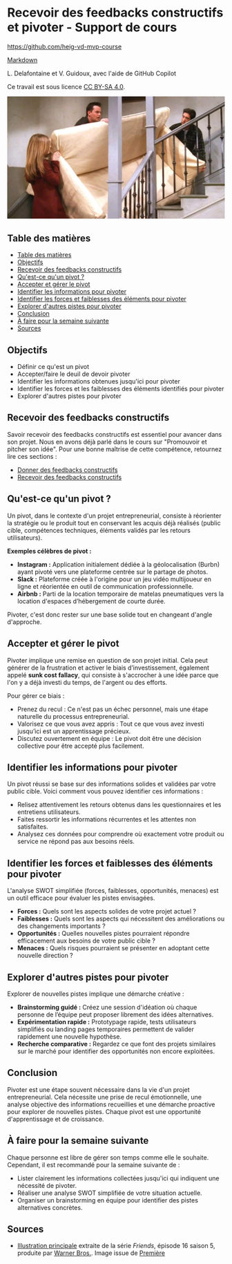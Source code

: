 # Recevoir des feedbacks constructifs et pivoter - Support de cours

<https://github.com/heig-vd-mvp-course>

[Markdown][course-material]

L. Delafontaine et V. Guidoux, avec l'aide de GitHub Copilot

Ce travail est sous licence [CC BY-SA 4.0][license].

![Illustration principale][illustration-principale]

## Table des matières

- [Table des matières](#table-des-matières)
- [Objectifs](#objectifs)
- [Recevoir des feedbacks constructifs](#recevoir-des-feedbacks-constructifs)
- [Qu'est-ce qu'un pivot ?](#quest-ce-quun-pivot-)
- [Accepter et gérer le pivot](#accepter-et-gérer-le-pivot)
- [Identifier les informations pour pivoter](#identifier-les-informations-pour-pivoter)
- [Identifier les forces et faiblesses des éléments pour pivoter](#identifier-les-forces-et-faiblesses-des-éléments-pour-pivoter)
- [Explorer d'autres pistes pour pivoter](#explorer-dautres-pistes-pour-pivoter)
- [Conclusion](#conclusion)
- [À faire pour la semaine suivante](#à-faire-pour-la-semaine-suivante)
- [Sources](#sources)

## Objectifs

- Définir ce qu'est un pivot
- Accepter/faire le deuil de devoir pivoter
- Identifier les informations obtenues jusqu'ici pour pivoter
- Identifier les forces et les faiblesses des éléments identifiés pour pivoter
- Explorer d'autres pistes pour pivoter

## Recevoir des feedbacks constructifs

Savoir recevoir des feedbacks constructifs est essentiel pour avancer dans son
projet. Nous en avons déjà parlé dans le cours sur "Promouvoir et pitcher son
idée". Pour une bonne maîtrise de cette compétence, retournez lire ces sections
:

- [Donner des feedbacks constructifs](../../05-cours-promouvoir-et-pitcher-son-idee/02-support-de-cours/README.md#donner-des-feedbacks-constructifs)
- [Recevoir des feedbacks constructifs](../../05-cours-promouvoir-et-pitcher-son-idee/02-support-de-cours/README.md#recevoir-des-feedbacks-constructifs)

## Qu'est-ce qu'un pivot ?

Un pivot, dans le contexte d'un projet entrepreneurial, consiste à réorienter la
stratégie ou le produit tout en conservant les acquis déjà réalisés (public
cible, compétences techniques, éléments validés par les retours utilisateurs).

**Exemples célèbres de pivot :**

- **Instagram :** Application initialement dédiée à la géolocalisation (Burbn)
  ayant pivoté vers une plateforme centrée sur le partage de photos.
- **Slack :** Plateforme créée à l'origine pour un jeu vidéo multijoueur en
  ligne et réorientée en outil de communication professionnelle.
- **Airbnb :** Parti de la location temporaire de matelas pneumatiques vers la
  location d'espaces d’hébergement de courte durée.

Pivoter, c'est donc rester sur une base solide tout en changeant d'angle
d'approche.

## Accepter et gérer le pivot

Pivoter implique une remise en question de son projet initial. Cela peut générer
de la frustration et activer le biais d’investissement, également appelé **sunk
cost fallacy**, qui consiste à s'accrocher à une idée parce que l'on y a déjà
investi du temps, de l'argent ou des efforts.

Pour gérer ce biais :

- Prenez du recul : Ce n'est pas un échec personnel, mais une étape naturelle du
  processus entrepreneurial.
- Valorisez ce que vous avez appris : Tout ce que vous avez investi jusqu’ici
  est un apprentissage précieux.
- Discutez ouvertement en équipe : Le pivot doit être une décision collective
  pour être accepté plus facilement.

## Identifier les informations pour pivoter

Un pivot réussi se base sur des informations solides et validées par votre
public cible. Voici comment vous pouvez identifier ces informations :

- Relisez attentivement les retours obtenus dans les questionnaires et les
  entretiens utilisateurs.
- Faites ressortir les informations récurrentes et les attentes non satisfaites.
- Analysez ces données pour comprendre où exactement votre produit ou service ne
  répond pas aux besoins réels.

## Identifier les forces et faiblesses des éléments pour pivoter

L'analyse SWOT simplifiée (forces, faiblesses, opportunités, menaces) est un
outil efficace pour évaluer les pistes envisagées.

- **Forces :** Quels sont les aspects solides de votre projet actuel ?
- **Faiblesses :** Quels sont les aspects qui nécessitent des améliorations ou
  des changements importants ?
- **Opportunités :** Quelles nouvelles pistes pourraient répondre efficacement
  aux besoins de votre public cible ?
- **Menaces :** Quels risques pourraient se présenter en adoptant cette nouvelle
  direction ?

## Explorer d'autres pistes pour pivoter

Explorer de nouvelles pistes implique une démarche créative :

- **Brainstorming guidé :** Créez une session d'idéation où chaque personne de
  l’équipe peut proposer librement des idées alternatives.
- **Expérimentation rapide :** Prototypage rapide, tests utilisateurs simplifiés
  ou landing pages temporaires permettent de valider rapidement une nouvelle
  hypothèse.
- **Recherche comparative :** Regardez ce que font des projets similaires sur le
  marché pour identifier des opportunités non encore exploitées.

## Conclusion

Pivoter est une étape souvent nécessaire dans la vie d'un projet
entrepreneurial. Cela nécessite une prise de recul émotionnelle, une analyse
objective des informations recueillies et une démarche proactive pour explorer
de nouvelles pistes. Chaque pivot est une opportunité d'apprentissage et de
croissance.

## À faire pour la semaine suivante

Chaque personne est libre de gérer son temps comme elle le souhaite. Cependant,
il est recommandé pour la semaine suivante de :

- Lister clairement les informations collectées jusqu'ici qui indiquent une
  nécessité de pivoter.
- Réaliser une analyse SWOT simplifiée de votre situation actuelle.
- Organiser un brainstorming en équipe pour identifier des pistes alternatives
  concrètes.

## Sources

- [Illustration principale][illustration-principale] extraite de la série
  _Friends_, épisode 16 saison 5, produite par
  [Warner Bros.](https://www.warnerbros.com/). Image issue de
  [Première](https://www.premiere.fr/Series/News-Series/David-Schwimmer-en-a-marre-que-les-fans-de-Friends-lui-crient-Pivot-)

<!-- URLs -->

[course-material]:
	https://github.com/heig-vd-mvp-course/heig-vd-mvp-course/blob/main/12-cours-recevoir-des-feedbacks-constructifs-et-pivoter/02-support-de-cours/README.md
[license]:
	https://github.com/heig-vd-mvp-course/heig-vd-mvp-course/blob/main/LICENSE.md
[illustration-principale]: ./images/pivot.jpg
